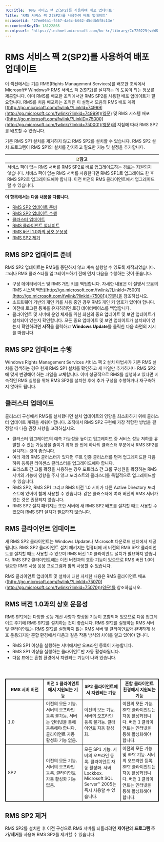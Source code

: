 ```yaml
---
TOCTitle: 'RMS 서비스 팩 2(SP2)를 사용하여 배포 업데이트'
Title: 'RMS 서비스 팩 2(SP2)를 사용하여 배포 업데이트'
ms:assetid: '27ee06a1-f467-4a6c-b662-45ddb5f8c13e'
ms:contentKeyID: 18122865
ms:mtpsurl: 'https://technet.microsoft.com/ko-kr/library/Cc720225(v=WS.10)'
---
```


RMS 서비스 팩 2(SP2)를 사용하여 배포 업데이트
=============================================

이 섹션에서는 기존 RMS(Rights Management Services)를 배포한 조직에서 Microsoft® Windows® RMS 서비스 팩 2(SP2)를 설치하는 데 도움이 되는 정보를 제공합니다. 이미 RMS를 배포한 조직에서만 RMS SP2를 사용한 배포 업데이트가 필요합니다. RMS를 처음 배포하는 조직은 이 설명서 모음의 RMS 배포 계획[(http://go.microsoft.com/fwlink/?LinkId=74999](http://go.microsoft.com/fwlink/?linkid=74999))(영문) 및 RMS 시스템 배포([http://go.microsoft.com/fwlink/?LinkID=75000](http://go.microsoft.com/fwlink/?linkid=75000))(영문)의 지침에 따라 RMS SP2를 배포할 수 있습니다.

기존 RMS SP1 설치를 제거하지 않고 RMS SP2를 설치할 수 있습니다. RMS SP2 설치 프로그램이 RMS SP1의 설치를 감지하고 필요한 기능 및 설정을 추가합니다.

| ![](images/Cc720225.note(WS.10).gif)참고                                                                                                                                                                            |
|--------------------------------------------------------------------------------------------------------------------------------------------------------------------------------------------------------------------------------------------------|
| 서비스 팩이 없는 RMS 서버를 RMS SP2로 바로 업그레이드하는 경로는 지원되지 않습니다. 서비스 팩이 없는 RMS 서버를 사용한다면 RMS SP1로 업그레이드 한 후 RMS SP2로 업그레이드해야 합니다. 이전 버전의 RMS 클라이언트에서 업그레이드 할 수 있습니다. |

**이 항목에서는 다음 내용을 다룹니다.**

-   [RMS SP2 업데이트 준비](#bkmk_preparingforsp2update)
-   [RMS SP2 업데이트 수행](#bkmk_performingsp2update)
-   [클러스터 업데이트](#bkmk_updateclusters)
-   [RMS 클라이언트 업데이트](#bkmk_updateclients)
-   [RMS 버전 1.0과의 상호 운용성](#bkmk_interop)
-   [RMS SP2 제거](#bkmk_removingrms)

<span id="bkmk_PreparingForSP2Update"></span>
RMS SP2 업데이트 준비
---------------------

RMS SP2 업데이트는 RMS를 중단하지 않고 계속 실행할 수 있도록 제작되었습니다. 그러나 RMS 클러스터를 업그레이드하기 전에 먼저 다음을 수행하는 것이 좋습니다.

-   구성 데이터베이스 및 RMS 개인 키를 백업합니다. 자세한 내용은 이 설명서 모음의 RMS 시스템 백업([http://go.microsoft.com/fwlink/?LinkId=75001](http://go.microsoft.com/fwlink/?linkid=75001))(영문)을 참조하십시오.
-   소프트웨어 기반의 개인 키를 사용 중인 경우 RMS 개인 키 암호가 있어야 합니다.
-   이전에 로그된 통계를 유지하려면 로깅 데이터베이스를 백업합니다.
-   클라이언트 및 서버에 운영 체제를 위한 최신의 중요 업데이트 및 보안 업데이트가 설치되어 있는지 확인합니다. 모든 중요 업데이트 및 보안 업데이트가 설치되어 있는지 확인하려면 **시작**을 클릭하고 **Windows Update**를 클릭한 다음 화면의 지시를 따릅니다.

<span id="bkmk_PerformingSP2Update"></span>
RMS SP2 업데이트 수행
---------------------

Windows Rights Management Services 서비스 팩 2 설치 마법사가 기존 RMS 설치를 검색하는 경우 현재 RMS SP1 설치를 확인하고 새 파일만 추가하거나 RMS SP2에 맞게 변경해야 하는 파일을 교체합니다. 이미 성공적으로 RMS를 실행하고 있다면 지속적인 RMS 실행을 위해 RMS SP2를 설치한 후에 추가 구성을 수행하거나 재구축하지 않아도 됩니다.

<span id="bkmk_UpdateClusters"></span>
클러스터 업데이트
-----------------

클러스터 구성에서 RMS를 설치했다면 설치 업데이트의 영향을 최소화하기 위해 클러스터 업데이트 계획을 세워야 합니다. 조직에서 RMS SP2 구현에 가장 적합한 방법을 결정할 때 다음 권장 사항을 고려하십시오.

-   클러스터 업그레이드의 예측 가능성을 높이고 업그레이드 중 서비스 성능 저하를 유발할 수 있는 가능성을 줄이기 위해 한 번에 하나의 클러스터 부분에서 RMS SP2를 설치하는 것이 좋습니다.
-   여러 개의 RMS 클러스터가 있다면 루트 인증 클러스터를 먼저 업그레이드한 다음 하위 등록된 라이센스 클러스터를 업그레이드해야 합니다.
-   포리스트 간 그룹 확장을 사용하는 경우 포트리스 간 그룹 구성원을 확장하는 RMS 서버의 기능에 영향을 주지 않고 포리스트의 클러스터를 독립적으로 업그레이드할 수 있습니다.
-   RMS SP2, RMS SP1 그리고 RMS 버전 1.0 서버가 다른 Active Directory 포리스트에 있어야 함께 사용할 수 있습니다. 같은 클러스터에 여러 버전의 RMS 서버가 있는 것은 권장되지 않습니다.
-   RMS SP2 설치 패키지는 또한 서버에 새 RMS SP2 배포를 설치할 때도 사용할 수 있으며 RMS SP1 설치가 필요하지 않습니다.

<span id="bkmk_UpdateClients"></span>
RMS 클라이언트 업데이트
-----------------------

새 RMS SP2 클라이언트는 Windows Update나 Microsoft 다운로드 센터에서 제공됩니다. RMS SP2 클라이언트 설치 패키지는 컴퓨터에 새 버전의 RMS SP2 클라이언트를 설치할 때도 사용할 수 있으며 RMS 버전 1.0 클라이언트 설치가 필요하지 않습니다. RMS SP2 클라이언트에는 이전 버전과의 호환 기능이 있으므로 RMS 버전 1.0이 필요한 RMS 사용 응용 프로그램과 함께 사용할 수 있습니다.

RMS 클라이언트 업데이트 및 설치에 대한 자세한 내용은 RMS 클라이언트 배포([http://go.microsoft.com/fwlink/?LinkId=75070](http://go.microsoft.com/fwlink/?linkid=75070))(영문)를 참조하십시오.

<span id="bkmk_InterOp"></span>
RMS 버전 1.0과의 상호 운용성
----------------------------

RMS SP2에는 다양한 성능 개선 사항과 향상된 기능이 포함되어 있으므로 다음 업그레이드 주기에 RMS SP2를 설치하는 것이 좋습니다. RMS SP2를 실행하는 RMS 서버 및 클라이언트는 RMS SP2를 실행하지 않는 RMS 서버 및 클라이언트와 완벽하게 상호 운용되지만 혼합 환경에서 다음과 같은 작동 방식의 차이를 알고 있어야 합니다.

-   RMS SP1 이상을 실행하는 서버에서만 오프라인 등록이 가능합니다.
-   RMS SP1 이상을 실행하는 클라이언트만 자동 활성화됩니다.
-   다음 표에는 혼합 환경에서 지원되는 기능이 나와 있습니다.

###  

 
<table style="border:1px solid black;">
<colgroup>
<col width="25%" />
<col width="25%" />
<col width="25%" />
<col width="25%" />
</colgroup>
<thead>
<tr class="header">
<th style="border:1px solid black;" >RMS 서버 버전</th>
<th style="border:1px solid black;" >버전 1 클라이언트에서 지원되는 기능</th>
<th style="border:1px solid black;" >SP2 클라이언트에서 지원되는 기능</th>
<th style="border:1px solid black;" >혼합 클라이언트 환경에서 지원되는 기능</th>
</tr>
</thead>
<tbody>
<tr class="odd">
<td style="border:1px solid black;">1.0</td>
<td style="border:1px solid black;">이전의 모든 기능.
서버의 오프라인 등록 불가능. 서버는 인터넷을 통해 등록해야 합니다.
클라이언트 자동 활성화 기능 없음.</td>
<td style="border:1px solid black;">이전의 모든 기능.
서버의 오프라인 등록 불가능.
클라이언트 자동 활성화.</td>
<td style="border:1px solid black;">이전의 모든 기능.
SP2 클라이언트는 자동 활성화됩니다.
버전 1 클라이언트는 인터넷을 통해 활성화해야 합니다.</td>
</tr>
<tr class="even">
<td style="border:1px solid black;">SP2</td>
<td style="border:1px solid black;">이전의 모든 기능.
서버의 오프라인 등록.
클라이언트 자동 활성화 기능 없음.</td>
<td style="border:1px solid black;">모든 SP1 기능.
서버의 오프라인 등록.
클라이언트 자동 활성화.
서버 Lockbox.
Microsoft SQL Server™ 2005는 즉시 사용할 수 있습니다.</td>
<td style="border:1px solid black;">이전의 모든 기능 및 SP2 기능.
서버의 오프라인 등록.
SP2 클라이언트는 자동 활성화됩니다.
버전 1 클라이언트는 인터넷을 통해 활성화해야 합니다.</td>
</tr>
</tbody>
</table>
 

<span id="bkmk_RemovingRMS"></span>
RMS SP2 제거
------------

RMS SP2를 설치한 후 이전 구성으로 RMS 서버를 되돌리려면 **제어판**의 **프로그램 추가/제거**를 사용해 RMS SP2를 제거할 수 있습니다.
